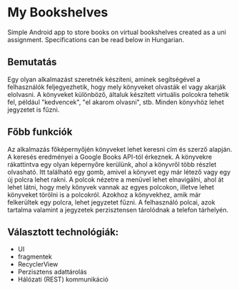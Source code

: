 # My Bookshelves
Simple Android app to store books on virtual bookshelves created as a uni assignment. Specifications can be read below in Hungarian.

## Bemutatás

Egy olyan alkalmazást szeretnék készíteni, aminek segítségével a felhasználók feljegyezhetik, hogy mely könyveket olvasták el vagy akarják elolvasni. A könyveket különböző, általuk készített virtuális polcokra tehetik fel, például "kedvencek", "el akarom olvasni", stb. Minden könyvhöz lehet jegyzetet is fűzni.

## Főbb funkciók

Az alkalmazás főképernyőjén könyveket lehet keresni cím és szerző alapján. A keresés eredményei a Google Books API-tól érkeznek. A könyvekre rákattintva egy olyan képernyőre kerülünk, ahol a könyvről több részlet olvasható. Itt található egy gomb, amivel a könyvet egy már létező vagy egy új polcra lehet rakni. A polcok nézetre a menüvel lehet elnavigálni, ahol át lehet látni, hogy mely könyvek vannak az egyes polcokon, illetve lehet könyveket törölni is a polcokról. Azokhoz a könyvekhez, amik már felkerültek egy polcra, lehet jegyzetet fűzni. A felhasználó polcai, azok tartalma valamint a jegyzetek perzisztensen tárolódnak a telefon tárhelyén.

## Választott technológiák:

- UI
- fragmentek
- RecyclerView
- Perzisztens adattárolás
- Hálózati (REST) kommunikáció
